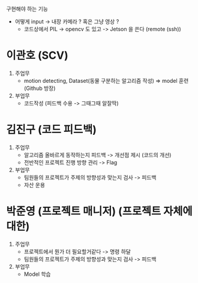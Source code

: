 
구현해야 하는 기능
- 어떻게 input -> 내장 카메라 ? 혹은 그냥 영상 ?
    * 코드상에서 PIL -> opencv 도 있고 -> Jetson 을 쓴다 (remote (ssh))

# 이관호 (SCV)
1. 주업무 
    - motion detecting, Dataset(동물 구분하는 알고리즘 작성) => model 훈련 (Github 방장)
2. 부업무
    - 코드작성 (피드백 수용 -> 그때그때 알잘딱)

# 김진구 (코드 피드백)
1. 주업무 
    - 알고리즘 올바르게 동작하는지 피드백 -> 개선점 제시 (코드의 개선)
    - 전반적인 프로젝트 진행 방향 관리 -> Flag
2. 부업무 
    - 팀원들의 프로젝트가 주제의 방향성과 맞는지 검사 -> 피드백
    - 자산 운용 

# 박준영 (프로젝트 매니저) (프로젝트 자체에 대한)
1. 주업무
    - 프로젝트에서 뭔가 더 필요할거같다 -> 명령 하달
    - 팀원들의 프로젝트가 주제의 방향성과 맞는지 검사 -> 피드백
2. 부업무 
    - Model 학습
